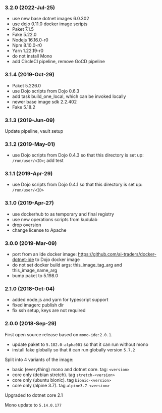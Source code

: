 ### 3.2.0 (2022-Jul-25)

* use new base dotnet images 6.0.302
* use dojo 0.11.0 docker image scripts
* Paket 7.1.5
* Fake 5.22.0
* Nodejs 16.16.0-r0
* Npm 8.10.0-r0
* Yarn 1.22.19-r0
* do not install Mono
* add CircleCI pipeline, remove GoCD pipeline

### 3.1.4 (2019-Oct-29)

* Paket 5.226.0
* use Dojo scripts from Dojo 0.6.3
* add task build_one_local, which can be invoked locally
* newer base image sdk 2.2.402
* Fake 5.18.2

### 3.1.3 (2019-Jun-09)
Update pipeline, vault setup

### 3.1.2 (2019-May-01)

* use Dojo scripts from Dojo 0.4.3 so that this directory is set up: `/run/user/<ID>`;
 add test

### 3.1.1 (2019-Apr-29)

* use Dojo scripts from Dojo 0.4.1 so that this directory is set up: `/run/user/<ID>`

### 3.1.0 (2019-Apr-27)

 * use dockerhub to as temporary and final registry
 * use new operations scripts from kudulab
 * drop oversion
 * change license to Apache

### 3.0.0 (2019-Mar-09)

* port from an Ide docker image: https://github.com/ai-traders/docker-dotnet-ide
 to Dojo docker image
* do not set docker build args: this_image_tag_arg and this_image_name_arg
* bump paket to 5.198.0

### 2.1.0 (2018-Oct-04)

 * added node.js and yarn for typescript support
 * fixed imagerc publish dir
 * fix ssh setup, keys are not required

### 2.0.0 (2018-Sep-29)

First open source release based on `mono-ide:2.0.1`.
 * update paket to `5.182.0-alpha001` so that it can run without mono
 * install fake globally so that it can run globally version `5.7.2`

Split into 4 variants of the image:
* basic (everything) mono and dotnet core. tag: `<version>`
* core only (debian stretch). tag `stretch-<version>`
* core only (ubuntu bionic). tag `bionic-<version>`
* core only (alpine 3.7). tag `alpine3.7-<version>`

Upgraded to dotnet core 2.1

Mono update to `5.14.0.177`
